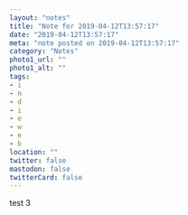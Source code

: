 ```yaml
---
layout: "notes"
title: "Note for 2019-04-12T13:57:17"
date: "2019-04-12T13:57:17"
meta: "note posted on 2019-04-12T13:57:17"
category: "Notes"
photo1_url: ""
photo1_alt: ""
tags:
- i
- n
- d
- i
- e
- w
- e
- b
location: ""
twitter: false
mastodon: false
twitterCard: false
---
```

test 3
